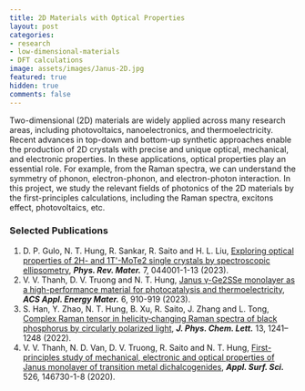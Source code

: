 ```yaml
---
title: 2D Materials with Optical Properties
layout: post
categories:
- research
- low-dimensional-materials
- DFT calculations
image: assets/images/Janus-2D.jpg
featured: true
hidden: true
comments: false
---
```


Two-dimensional (2D) materials are widely applied across many research areas, including photovoltaics, nanoelectronics, and thermoelectricity. Recent advances in top-down and bottom-up synthetic approaches enable the production of 2D crystals with precise and unique optical, mechanical, and electronic properties. In these applications, optical properties play an essential role. For example, from the Raman spectra, we can understand the symmetry of phonon, electron-phonon, and electron-photon interaction. In this project, we study the relevant fields of photonics of the 2D materials by the first-principles calculations, including the Raman spectra, excitons effect, photovoltaics, etc.

### Selected Publications
1. D. P. Gulo, N. T. Hung, R. Sankar, R. Saito and H. L. Liu, [Exploring optical properties of 2H- and 1T'-MoTe2 single crystals by spectroscopic ellipsometry](https://doi.org/10.1103/PhysRevMaterials.7.044001), ***Phys. Rev. Mater.*** 7, 044001-1-13 (2023).
2. V. V. Thanh, D. V. Truong and N. T. Hung, [Janus γ-Ge2SSe monolayer as a high-performance material for photocatalysis and thermoelectricity](https://pubs.acs.org/doi/10.1021/acsaem.2c03316), ***ACS Appl. Energy Mater.*** 6, 910-919 (2023).
3. S. Han, Y. Zhao, N. T. Hung, B. Xu, R. Saito, J. Zhang and L. Tong, [Complex Raman tensor in helicity‑changing Raman spectra of black phosphorus by circularly polarized light](https://doi.org/10.1021/acs.jpclett.1c03826), ***J. Phys. Chem. Lett.*** 13, 1241–1248 (2022).
4. V. V. Thanh, N. D. Van, D. V. Truong, R. Saito and N. T. Hung, [First-principles study of mechanical, electronic and optical properties of Janus monolayer of transition metal dichalcogenides](https://doi.org/10.1016/j.apsusc.2020.146730), ***Appl. Surf. Sci.*** 526, 146730-1-8 (2020).